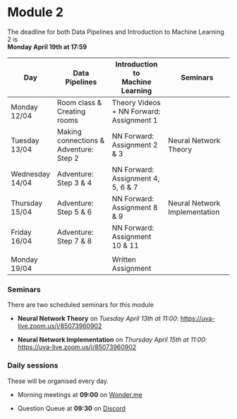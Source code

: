 
# Module 2

The deadline for both Data Pipelines and Introduction to Machine Learning 2 is<br>**Monday April 19th at 17:59**

| Day                | Data Pipelines               | Introduction to<br>Machine Learning | Seminars                    |
| ------------------ | ---------------------------- | ----------------------------------- | --------------------------- |
| Monday<br>12/04    | Room class & Creating rooms  | Theory Videos + NN Forward:<br>Assignment 1 |                     |
| Tuesday<br>13/04   | Making connections &<br> Adventure: Step 2 | NN Forward:<br>Assignment 2 & 3 | Neural Network Theory |
| Wednesday<br>14/04 | Adventure: Step 3 & 4        | NN Forward:<br>Assignment 4, 5, 6 & 7 |                           |
| Thursday<br>15/04  | Adventure: Step 5 & 6        | NN Forward:<br>Assignment 8 & 9     | Neural Network Implementation |
| Friday<br>16/04    | Adventure: Step 7 & 8        | NN Forward:<br>Assignment 10 & 11   |                             |
|                    |                              |                                     |                             |
| Monday<br>19/04    |                              | Written Assignment                  |                             |

### Seminars

There are two scheduled seminars for this module

* **Neural Network Theory** on *Tuesday April 13th at 11:00*: <https://uva-live.zoom.us/j/85073960902>

* **Neural Network Implementation** on *Thursday April 15th at 11:00*: <https://uva-live.zoom.us/j/85073960902>


### Daily sessions

These will be organised every day.

* Morning meetings at **09:00** on [Wonder.me](https://www.wonder.me/r?id=c6cdcb4d-7901-44dc-9b9f-fe90898c22a5)

* Question Queue at **09:30** on [Discord](https://discord.gg/y9BVSck5z5)


